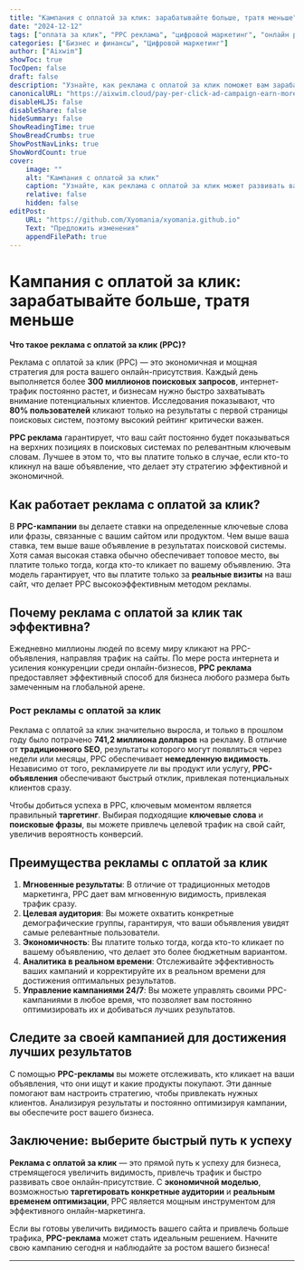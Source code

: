 ```yaml
---
title: "Кампания с оплатой за клик: зарабатывайте больше, тратя меньше"
date: "2024-12-12"
tags: ["оплата за клик", "PPC реклама", "цифровой маркетинг", "онлайн реклама", "экономичный маркетинг"]
categories: ["Бизнес и финансы", "Цифровой маркетинг"]
author: ["Aixwim"]
showToc: true
TocOpen: false
draft: false
description: "Узнайте, как реклама с оплатой за клик поможет вам зарабатывать больше, тратя меньше. Откройте для себя, как эта экономичная рекламная стратегия может повысить вашу онлайн-видимость и привлечь трафик на ваш сайт."
canonicalURL: "https://aixwim.cloud/pay-per-click-ad-campaign-earn-more"
disableHLJS: false
disableShare: false
hideSummary: false
ShowReadingTime: true
ShowBreadCrumbs: true
ShowPostNavLinks: true
ShowWordCount: true
cover:
    image: ""
    alt: "Кампания с оплатой за клик"
    caption: "Узнайте, как реклама с оплатой за клик может развивать ваш бизнес, экономя деньги."
    relative: false
    hidden: false
editPost:
    URL: "https://github.com/Xyomania/xyomania.github.io"
    Text: "Предложить изменения"
    appendFilePath: true
---
```


# Кампания с оплатой за клик: зарабатывайте больше, тратя меньше

**Что такое реклама с оплатой за клик (PPC)?**

Реклама с оплатой за клик (PPC) — это экономичная и мощная стратегия для роста вашего онлайн-присутствия. Каждый день выполняется более **300 миллионов поисковых запросов**, интернет-трафик постоянно растет, и бизнесам нужно быстро захватывать внимание потенциальных клиентов. Исследования показывают, что **80% пользователей** кликают только на результаты с первой страницы поисковых систем, поэтому высокий рейтинг критически важен.

**PPC реклама** гарантирует, что ваш сайт постоянно будет показываться на верхних позициях в поисковых системах по релевантным ключевым словам. Лучшее в этом то, что вы платите только в случае, если кто-то кликнул на ваше объявление, что делает эту стратегию эффективной и экономичной.

## Как работает реклама с оплатой за клик?

В **PPC-кампании** вы делаете ставки на определенные ключевые слова или фразы, связанные с вашим сайтом или продуктом. Чем выше ваша ставка, тем выше ваше объявление в результатах поисковой системы. Хотя самая высокая ставка обычно обеспечивает топовое место, вы платите только тогда, когда кто-то кликает по вашему объявлению. Эта модель гарантирует, что вы платите только за **реальные визиты** на ваш сайт, что делает PPC высокоэффективным методом рекламы.

## Почему реклама с оплатой за клик так эффективна?

Ежедневно миллионы людей по всему миру кликают на PPC-объявления, направляя трафик на сайты. По мере роста интернета и усиления конкуренции среди онлайн-бизнесов, **PPC реклама** предоставляет эффективный способ для бизнеса любого размера быть замеченным на глобальной арене.

### Рост рекламы с оплатой за клик

Реклама с оплатой за клик значительно выросла, и только в прошлом году было потрачено **741,2 миллиона долларов** на рекламу. В отличие от **традиционного SEO**, результаты которого могут появляться через недели или месяцы, PPC обеспечивает **немедленную видимость**. Независимо от того, рекламируете ли вы продукт или услугу, **PPC-объявления** обеспечивают быстрый отклик, привлекая потенциальных клиентов сразу.

Чтобы добиться успеха в PPC, ключевым моментом является правильный **таргетинг**. Выбирая подходящие **ключевые слова** и **поисковые фразы**, вы можете привлечь целевой трафик на свой сайт, увеличив вероятность конверсий.

## Преимущества рекламы с оплатой за клик

1. **Мгновенные результаты**: В отличие от традиционных методов маркетинга, PPC дает вам мгновенную видимость, привлекая трафик сразу.
2. **Целевая аудитория**: Вы можете охватить конкретные демографические группы, гарантируя, что ваши объявления увидят самые релевантные пользователи.
3. **Экономичность**: Вы платите только тогда, когда кто-то кликает по вашему объявлению, что делает это более бюджетным вариантом.
4. **Аналитика в реальном времени**: Отслеживайте эффективность ваших кампаний и корректируйте их в реальном времени для достижения оптимальных результатов.
5. **Управление кампаниями 24/7**: Вы можете управлять своими PPC-кампаниями в любое время, что позволяет вам постоянно оптимизировать их и добиваться лучших результатов.

## Следите за своей кампанией для достижения лучших результатов

С помощью **PPC-рекламы** вы можете отслеживать, кто кликает на ваши объявления, что они ищут и какие продукты покупают. Эти данные помогают вам настроить стратегию, чтобы привлекать нужных клиентов. Анализируя результаты и постоянно оптимизируя кампании, вы обеспечите рост вашего бизнеса.

## Заключение: выберите быстрый путь к успеху

**Реклама с оплатой за клик** — это прямой путь к успеху для бизнеса, стремящегося увеличить видимость, привлечь трафик и быстро развивать свое онлайн-присутствие. С **экономичной моделью**, возможностью **таргетировать конкретные аудитории** и **реальным временем оптимизации**, PPC является мощным инструментом для эффективного онлайн-маркетинга.

Если вы готовы увеличить видимость вашего сайта и привлечь больше трафика, **PPC-реклама** может стать идеальным решением. Начните свою кампанию сегодня и наблюдайте за ростом вашего бизнеса!

---
